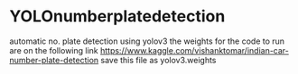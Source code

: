 # YOLOnumberplatedetection
automatic no. plate detection using yolov3
the weights for the code to run are on the following link
https://www.kaggle.com/vishanktomar/indian-car-number-plate-detection
save this file as yolov3.weights
